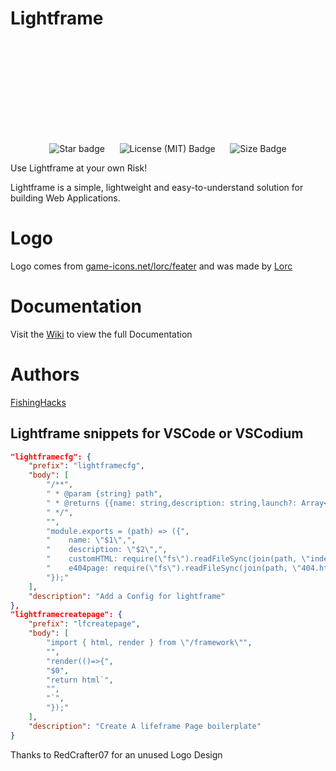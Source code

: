 # Lightframe

<svg src="./.github/assets/logo.svg">

<p align="center">
	<img alt="Star badge" src="https://img.shields.io/github/stars/FishingHacks/lightframe?style=for-the-badge&labelColor=000">&nbsp;&nbsp;&nbsp;&nbsp;&nbsp;&nbsp;<img alt="License (MIT) Badge" src="https://img.shields.io/github/license/FishingHacks/lightframe?style=for-the-badge&labelColor=000">&nbsp;&nbsp;&nbsp;&nbsp;&nbsp;&nbsp;<img alt="Size Badge" src="https://img.shields.io/github/languages/code-size/FishingHacks/lightframe?label=Size&style=for-the-badge&labelColor=000"
</p>

Use Lightframe at your own Risk!

Lightframe is a simple, lightweight and easy-to-understand solution for building Web Applications.

# Logo
Logo comes from [game-icons.net/lorc/feater](https://game-icons.net/1x1/lorc/feather.html) and was made by [Lorc](https://lorcblog.blogspot.com/)

# Documentation
Visit the [Wiki](https://www.github.com/FishingHacks/lightframe/wiki) to view the full Documentation

# Authors

[FishingHacks](https://github.com/FishingHacks)


## Lightframe snippets for VSCode or VSCodium
```json
"lightframecfg": {
	"prefix": "lightframecfg",
	"body": [
		"/**",
		" * @param {string} path",
		" * @returns {{name: string,description: string,launch?: Array<string>,customHTML?: string}}",
		" */",
		"",
		"module.exports = (path) => ({",
		"    name: \"$1\",",
		"    description: \"$2\",",
		"    customHTML: require(\"fs\").readFileSync(join(path, \"index.html\")).toString(),",
		"    e404page: require(\"fs\").readFileSync(join(path, \"404.html\")).toString()",
		"});"
	],
	"description": "Add a Config for lightframe"
},
"lightframecreatepage": {
	"prefix": "lfcreatepage",
	"body": [
		"import { html, render } from \"/framework\"",
		"",
		"render(()=>{",
		"$0",
		"return html`",
		"",
		"`",
		"});"
	],
	"description": "Create A lifeframe Page boilerplate"
}
```

Thanks to RedCrafter07 for an unused Logo Design